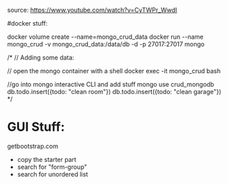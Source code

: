 source: https://www.youtube.com/watch?v=CyTWPr_WwdI


#docker stuff:

docker volume create --name=mongo_crud_data
docker run --name mongo_crud -v mongo_crud_data:/data/db -d -p 27017:27017 mongo



/*
// Adding some data:

// open the mongo container with a shell
docker exec -it mongo_crud bash

//go into mongo interactive CLI and add stuff
mongo
use crud_mongodb
db.todo.insert({todo: "clean room"})
db.todo.insert({todo: "clean garage"})
*/


# GUI Stuff:

getbootstrap.com 
- copy the starter part
- search for "form-group"
- search for unordered list